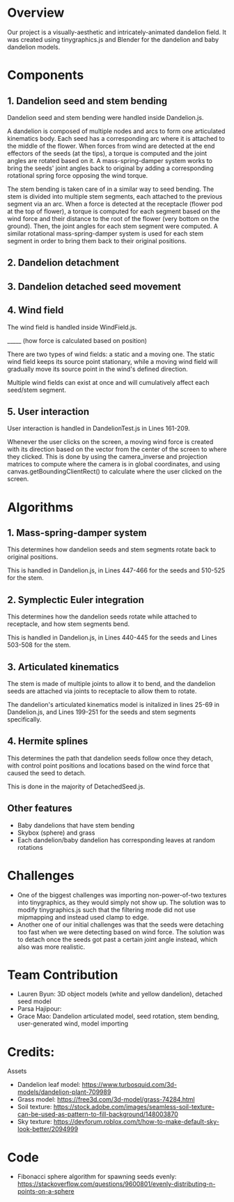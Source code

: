 # Overview

Our project is a visually-aesthetic and intricately-animated dandelion field. It was created using tinygraphics.js and Blender for the dandelion and baby dandelion models.

# Components
## 1. Dandelion seed and stem bending

Dandelion seed and stem bending were handled inside Dandelion.js. 

A dandelion is composed of multiple nodes and arcs to form one articulated kinematics body. Each seed has a corresponding arc where it is attached to the middle of the flower. When forces from wind are detected at the end effectors of the seeds (at the tips), a torque is computed and the joint angles are rotated based on it. A mass-spring-damper system works to bring the seeds' joint angles back to original by adding a corresponding rotational spring force opposing the wind torque.

The stem bending is taken care of in a similar way to seed bending. The stem is divided into multiple stem segments, each attached to the previous segment via an arc. When a force is detected at the receptacle (flower pod at the top of flower), a torque is computed for each segment based on the wind force and their distance to the root of the flower (very bottom on the ground). Then, the joint angles for each stem segment were computed. A similar rotational mass-spring-damper system is used for each stem segment in order to bring them back to their original positions.

## 2. Dandelion detachment
## 3. Dandelion detached seed movement
## 4. Wind field

The wind field is handled inside WindField.js.

_____ (how force is calculated based on position)

There are two types of wind fields: a static and a moving one. The static wind field keeps its source point stationary, while a moving wind field will gradually move its source point in the wind's defined direction.

Multiple wind fields can exist at once and will cumulatively affect each seed/stem segment.

## 5. User interaction

User interaction is handled in DandelionTest.js in Lines 161-209.

Whenever the user clicks on the screen, a moving wind force is created with its direction based on the vector from the center of the screen to where they clicked. This is done by using the camera_inverse and projection matrices to compute where the camera is in global coordinates, and using canvas.getBoundingClientRect() to calculate where the user clicked on the screen.

# Algorithms
## 1. Mass-spring-damper system

This determines how dandelion seeds and stem segments rotate back to original positions.

This is handled in Dandelion.js, in Lines 447-466 for the seeds and 510-525 for the stem.

## 2. Symplectic Euler integration

This determines how the dandelion seeds rotate while attached to receptacle, and how stem segments bend.

This is handled in Dandelion.js, in Lines 440-445 for the seeds and Lines 503-508 for the stem.

## 3. Articulated kinematics

The stem is made of multiple joints to allow it to bend, and the dandelion seeds are attached via joints to receptacle to allow them to rotate.

The dandelion's articulated kinematics model is initalized in lines 25-69 in Dandelion.js, and Lines 199-251 for the seeds and stem segments specifically.

## 4. Hermite splines

This determines the path that dandelion seeds follow once they detach, with control point positions and locations based on the wind force that caused the seed to detach.

This is done in the majority of DetachedSeed.js.

## Other features
- Baby dandelions that have stem bending
- Skybox (sphere) and grass
- Each dandelion/baby dandelion has corresponding leaves at random rotations

# Challenges
- One of the biggest challenges was importing non-power-of-two textures into tinygraphics, as they would simply not show up. The solution was to modify tinygraphics.js such that the filtering mode did not use mipmapping and instead used clamp to edge.
- Another one of our initial challenges was that the seeds were detaching too fast when we were detecting based on wind force. The solution was to detach once the seeds got past a certain joint angle instead, which also was more realistic.

# Team Contribution
- Lauren Byun: 3D object models (white and yellow dandelion), detached seed model
- Parsa Hajipour:
- Grace Mao: Dandelion articulated model, seed rotation, stem bending, user-generated wind, model importing

# Credits:
Assets
- Dandelion leaf model: https://www.turbosquid.com/3d-models/dandelion-plant-709989
- Grass model: https://free3d.com/3d-model/grass-74284.html 
- Soil texture: https://stock.adobe.com/images/seamless-soil-texture-can-be-used-as-pattern-to-fill-background/148003870
- Sky texture: https://devforum.roblox.com/t/how-to-make-default-sky-look-better/2094999

# Code
- Fibonacci sphere algorithm for spawning seeds evenly: https://stackoverflow.com/questions/9600801/evenly-distributing-n-points-on-a-sphere
